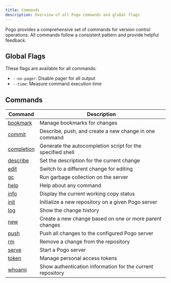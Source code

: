 ```yaml
---
title: Commands
description: Overview of all Pogo commands and global flags
---
```


Pogo provides a comprehensive set of commands for version control operations. All commands follow a consistent pattern and provide helpful feedback.

## Global Flags

These flags are available for all commands:

- `--no-pager`: Disable pager for all output
- `--time`: Measure command execution time

## Commands

| Command | Description |
|---------|-------------|
| [bookmark](/reference/bookmark) | Manage bookmarks for changes |
| [commit](/reference/commit) | Describe, push, and create a new change in one command |
| [completion](/reference/completion) | Generate the autocompletion script for the specified shell |
| [describe](/reference/describe) | Set the description for the current change |
| [edit](/reference/edit) | Switch to a different change for editing |
| [gc](/reference/gc) | Run garbage collection on the server |
| [help](/reference/help) | Help about any command |
| [info](/reference/info) | Display the current working copy status |
| [init](/reference/init) | Initialize a new repository on a given Pogo server |
| [log](/reference/log) | Show the change history |
| [new](/reference/new) | Create a new change based on one or more parent changes |
| [push](/reference/push) | Push all changes to the configured Pogo server |
| [rm](/reference/rm) | Remove a change from the repository |
| [serve](/reference/serve) | Start a Pogo server |
| [token](/reference/token) | Manage personal access tokens |
| [whoami](/reference/whoami) | Show authentication information for the current repository |
